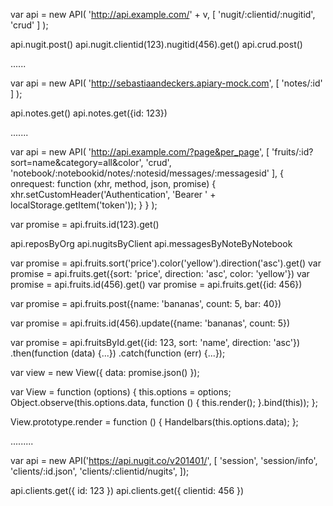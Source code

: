 var api = new API(
  'http://api.example.com/' + v, [
    'nugit/:clientid/:nugitid',
    'crud'
  ]
);

api.nugit.post()
api.nugit.clientid(123).nugitid(456).get()
api.crud.post()

......


var api = new API(
  'http://sebastiaandeckers.apiary-mock.com', [
    'notes/:id'
  ]
);

api.notes.get()
api.notes.get({id: 123})

.......


var api = new API(
  'http://api.example.com/?page&per_page', [
    'fruits/:id?sort=name&category=all&color',
    'crud',
    'notebook/:notebookid/notes/:notesid/messages/:messagesid'
  ], {
    onrequest: function (xhr, method, json, promise) {
      xhr.setCustomHeader('Authentication', 'Bearer ' + localStorage.getItem('token'));
    }
  }
);

var promise = api.fruits.id(123).get()

api.reposByOrg
api.nugitsByClient
api.messagesByNoteByNotebook

var promise = api.fruits.sort('price').color('yellow').direction('asc').get()
var promise = api.fruits.get({sort: 'price', direction: 'asc', color: 'yellow'})
var promise = api.fruits.id(456).get()
var promise = api.fruits.get({id: 456})

var promise = api.fruits.post({name: 'bananas', count: 5, bar: 40})

var promise = api.fruits.id(456).update({name: 'bananas', count: 5})

var promise = api.fruitsById.get({id: 123, sort: 'name', direction: 'asc'})
  .then(function (data) {...})
  .catch(function (err) {...});

var view = new View({
  data: promise.json()
});

var View = function (options) {
  this.options = options;
  Object.observe(this.options.data, function () {
    this.render();
  }.bind(this));
};

View.prototype.render = function () {
  Handelbars(this.options.data);
};


.........



var api = new API('https://api.nugit.co/v201401/', [
  'session',
  'session/info',
  'clients/:id.json',
  'clients/:clientid/nugits',
]);

api.clients.get({
  id: 123
})
api.clients.get({
  clientid: 456
})
